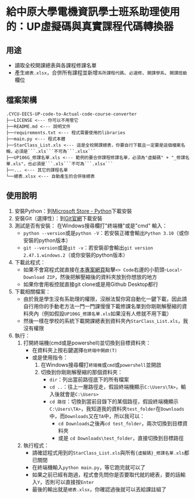 # 給中原大學電機資訊學士班系助理使用的：UP虛擬碼與真實課程代碼轉換器

## 用途
- 讀取全校開課總表與各課程修課名單
- 產生```總表.xlsx```，合併所有課程並新增```系所課程代碼```、```必選修```、```開課學系```、```開課班級```欄位

## 檔案架構
```
.CYCU-EECS-UP-code-to-Actual-code-course-converter
├──LICENSE <--- 你可以不用管它
├──README.md <--- 說明文件
├──requirements.txt <--- 程式需要使用的libraries
├──main.py <--- 程式本體
├──StarClass_List.xls <--- 這是全校開課總表，你要自行下載且一定要是這個檔案名稱，必須是```.xls```不可為```.xlsx```
├──UP106G_修課名單.xls <--- 範例的要合併課程修課名單，必須為"虛擬碼" + "_修課名單.xls"，也必須是```.xls```不可為```.xlsx```
├──... <--- 其它的課程名單
└──總表.xlsx <--- 自動產生的合併後總表
```

## 使用說明
1. 安裝Python：到[Microsoft Store - Python](https://apps.microsoft.com/detail/9pjpw5ldxlz5?hl=zh-TW&gl=TW)下載安裝
2. 安裝Git（選擇性）：到[Git官網](https://git-scm.com/downloads)下載安裝
3. 測試是否有安裝：
在Windows搜尋欄打"終端機"或是"cmd"
輸入：
    - ```python --version```或是```python -V```：若安裝正確會輸出```Python 3.10```（或你安裝的python版本）
    - ```git --version```或是```git -v```：若安裝卻會輸出```git version 2.47.1.windows.2```（或你安裝的python版本）
4. 下載此程式：
    - 如果不會寫程式就直接在[本專案網頁](https://github.com/LunaticGhoulPiano/CYCU-EECS-UP-code-to-Actual-code-course-converter)點擊```<> Code```右邊的小箭頭-```Local```-```Download ZIP```，然後把解壓縮後的資料夾放到你想放的地方
    - 如果你會用板控就直接git clone或是用Github Desktop都行
5. 下載相關檔案：
    - 由於我是學生沒有系助理的權限，沒辦法幫你寫自動化一鍵下載，因此請自行用你的手動老方法一門一門課慢慢下載修課名單到你剛剛解壓縮的資料夾內（例如假設```UP106G_修課名單.xls```如果沒有人修就不用下載）
    - 然後一樣在學校的系統下載開課總表到資料夾內```StarClass_List.xls```，我沒有權限
6. 執行：
    1. 打開終端機(cmd或是powershell)並切換到目標資料夾：
        - 在資料夾上按右鍵選擇```在終端中開啟(T)```
        - 或是使用指令：
            1. 在Windows搜尋欄打```終端機```或```cmd```或```powershell```並開啟
            2. 切換到你剛剛解壓縮的那個資料夾：
                - ```dir```：列出當前路徑底下的所有檔案
                - ```cd ..```：往上一層路徑走，假設終端機顯示```C:\Users\TA>```，輸入後就會是```C:\Users>```
                - ```cd 路徑```：切換到當前目錄下的某個路徑，假設終端機顯示```C:\Users\TA>```，我知道我的資料夾```test_folder```在```Downloads```中，而```Downloads```又在```TA```中，所以我可以：
                    - ```cd Downloads```之後再```cd test_folder```，兩次切換到目標資料夾
                    - 或是 ```cd Downloads\test_folder```，直接切換到目標路徑
    2. 執行程式：
        - 請確認程式用到的```StarClass_List.xls```與所有```{虛擬碼}_修課名單.xls```都已關閉
        - 在終端機輸入```python main.py```，等它跑完就可以了
        - 如果之前已經有跑過，程式會先問你是否要取代就的總表，要的話輸入```Y```，否則可以直接按```Enter```
        - 最後的輸出就是```總表.xlsx```，你確認過後就可以丟給課註組了